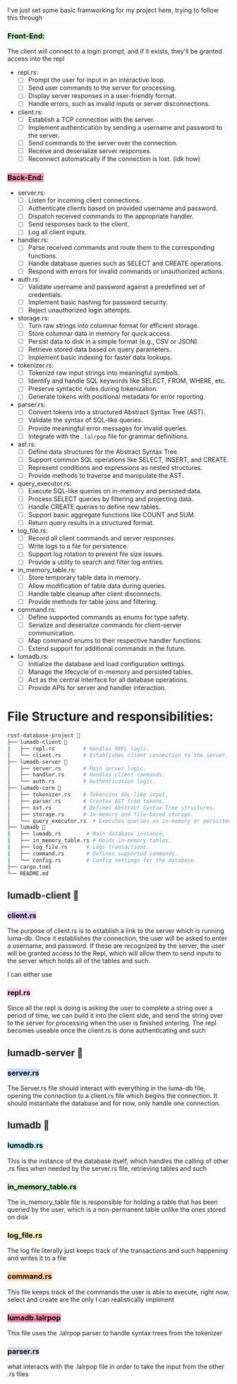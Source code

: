 I've just set some basic framworking for my project here, trying to follow this through


### <mark style="background: #BBFABBA6;"><b>Front-End: </b></mark>
The client will connect to a login prompt, and if it exists, they'll be granted access into the repl
- repl.rs:
	- [ ] Prompt the user for input in an interactive loop.
	- [ ] Send user commands to the server for processing.
	- [ ] Display server responses in a user-friendly format.
	- [ ] Handle errors, such as invalid inputs or server disconnections.

- client.rs:
	- [ ] Establish a TCP connection with the server.
	- [ ] Implement authentication by sending a username and password to the server.
	- [ ] Send commands to the server over the connection.
	- [ ] Receive and deserialize server responses.
	- [ ] Reconnect automatically if the connection is lost. (idk how)

### <mark style="background: #FF5582A6;"><b>Back-End:</b></mark>

- server.rs:
	- [ ] Listen for incoming client connections.
	- [ ] Authenticate clients based on provided username and password.
	- [ ] Dispatch received commands to the appropriate handler.
	- [ ] Send responses back to the client.
	- [ ] Log all client inputs.

- handler.rs:
	- [ ] Parse received commands and route them to the corresponding functions.
	- [ ] Handle database queries such as SELECT and CREATE operations.
	- [ ] Respond with errors for invalid commands or unauthorized actions.

- auth.rs:
	- [ ] Validate username and password against a predefined set of credentials.
	- [ ] Implement basic hashing for password security.
	- [ ] Reject unauthorized login attempts.

- storage.rs:
	- [ ] Turn raw strings into columnar format for efficient storage.
	- [ ] Store columnar data in memory for quick access.
	- [ ] Persist data to disk in a simple format (e.g., CSV or JSON).
	- [ ] Retrieve stored data based on query parameters.
	- [ ] Implement basic indexing for faster data lookups.

- tokenizer.rs:
	- [ ] Tokenize raw input strings into meaningful symbols.
	- [ ] Identify and handle SQL keywords like SELECT, FROM, WHERE, etc.
	- [ ] Preserve syntactic rules during tokenization.
	- [ ] Generate tokens with positional metadata for error reporting.

- parser.rs:
	- [ ] Convert tokens into a structured Abstract Syntax Tree (AST).
	- [ ] Validate the syntax of SQL-like queries.
	- [ ] Provide meaningful error messages for invalid queries.
	- [ ] Integrate with the `.lalrpop` file for grammar definitions.

- ast.rs:
	- [ ] Define data structures for the Abstract Syntax Tree.
	- [ ] Support common SQL operations like SELECT, INSERT, and CREATE.
	- [ ] Represent conditions and expressions as nested structures.
	- [ ] Provide methods to traverse and manipulate the AST.

- query_executor.rs:
	- [ ] Execute SQL-like queries on in-memory and persisted data.
	- [ ] Process SELECT queries by filtering and projecting data.
	- [ ] Handle CREATE queries to define new tables.
	- [ ] Support basic aggregate functions like COUNT and SUM.
	- [ ] Return query results in a structured format.

- log_file.rs:
	- [ ] Record all client commands and server responses.
	- [ ] Write logs to a file for persistence.
	- [ ] Support log rotation to prevent file size issues.
	- [ ] Provide a utility to search and filter log entries.

- in_memory_table.rs:
	- [ ] Store temporary table data in memory.
	- [ ] Allow modification of table data during queries.
	- [ ] Handle table cleanup after client disconnects.
	- [ ] Provide methods for table joins and filtering.

- command.rs:
	- [ ] Define supported commands as enums for type safety.
	- [ ] Serialize and deserialize commands for client-server communication.
	- [ ] Map command enums to their respective handler functions.
	- [ ] Extend support for additional commands in the future.

- lumadb.rs:
	- [ ] Initialize the database and load configuration settings.
	- [ ] Manage the lifecycle of in-memory and persisted tables.
	- [ ] Act as the central interface for all database operations.
	- [ ] Provide APIs for server and handler interaction.

# File Structure and responsibilities:
```bash
rust-database-project 📂
├── lumadb-client 📂
|   ├── repl.rs         # Handles REPL logic.
│   └── client.rs       # Establishes client connection to the server.
├── lumadb-server 📂
│   ├── server.rs       # Main server logic.
│   ├── handler.rs      # Handles client commands.
│   └── auth.rs         # Authentication logic.
├── lumadb-core 📂
│   ├── tokenizer.rs    # Tokenizes SQL-like input.
│   ├── parser.rs       # Creates AST from tokens.
│   ├── ast.rs          # Defines Abstract Syntax Tree structures.
│   ├── storage.rs      # In-memory and file-based storage.
│   └── query_executor.rs  # Executes queries on in-memory or persisted data.
├── lumadb 📂
|   ├── lumadb.rs        # Main database instance.
|   ├── in_memory_table.rs # Holds in-memory tables.
|   ├── log_file.rs      # Logs transactions.
|   ├── command.rs       # Defines supported commands.
|   └── config.rs        # Config settings for the database.
├── cargo.toml
└── README.md
```
## lumadb-client 📂
### <mark style="background: #D2B3FFA6;">client.rs</mark>
The purpose of client.rs is to establish a link to the server which is running luma-db. Once it establishes the connection, the user will be asked to enter a username, and password. If these are recognized by the server, the user will be granted access to the Repl, which will allow them to send inputs to the server which holds all of the tables and such.

I can either use 

### <mark style="background: #FFB8EBA6;">repl.rs</mark>
Since all the repl is doing is asking the user to complete a string over a period of time, we can build it into the client side, and send the string over to the server for processing when the user is finished entering. The repl becomes useable once the client.rs is done authenticating and such

## lumadb-server 📂
### <mark style="background: #ADCCFFA6;">server.rs</mark>
The Server.rs file should interact with everything in the luma-db file, opening the connection to a client.rs file which begins the connection. It should instantiate the database and for now, only handle one connection.

## lumadb 📂
### <mark style="background: #ABF7F7A6;">lumadb.rs</mark>
This is the instance of the database itself, which handles the calling of other .rs files when needed by the server.rs file, retrieving tables and such

### <mark style="background: #BBFABBA6;">in_memory_table.rs</mark>
The in_memory_table file is responsible for holding a table that has been queried by the user, which is a non-permanent table unlike the ones stored on disk

### <mark style="background: #FFF3A3A6;">log_file.rs</mark>
The log file literally just keeps track of the transactions and such happening and writes it to a file

### <mark style="background: #FFB86CA6;">command.rs</mark>
This file keeps track of the commands the user is able to execute, right now, select and create are the only I can realistically impliment

### <mark style="background: #FF5582A6;">lumadb.lalrpop</mark>
This file uses the .lalrpop parser to handle syntax trees from the tokenizer 

### <mark style="background: #CACFD9A6;">parser.rs</mark>
what interacts with the .lalrpop file in order to take the input from the other .rs files
